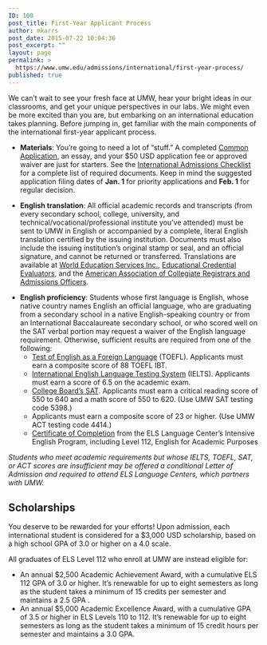 ```yaml
---
ID: 100
post_title: First-Year Applicant Process
author: mkarrs
post_date: 2015-07-22 10:04:36
post_excerpt: ""
layout: page
permalink: >
  https://www.umw.edu/admissions/international/first-year-process/
published: true
---
```

We can’t wait to see your fresh face at UMW, hear your bright ideas in our classrooms, and get your unique perspectives in our labs. We might even be more excited than you are, but embarking on an international education takes planning. Before jumping in, get familiar with the main components of the international first-year applicant process.
<ul>
	<li><strong>Materials</strong>: You’re going to need a lot of “stuff.” A completed <a href="https://www.commonapp.org/">Common Application</a>, an essay, and your $50 USD application fee or approved waiver are just for starters. See the <a href="/admissions/international/international-checklist/">International Admissions Checklist</a> for a complete list of required documents. Keep in mind the suggested application filing dates of <strong>Jan.</strong><strong> 1</strong> for priority applications and <strong>Feb. 1</strong> for regular decision.</li>
</ul>
<ul>
	<li><strong>English translation</strong>: All official academic records and transcripts (from every secondary school, college, university, and technical/vocational/professional institute you’ve attended) must be sent to UMW in English or accompanied by a complete, literal English translation certified by the issuing institution. Documents must also include the issuing institution’s original stamp or seal, and an official signature, and cannot be returned or transferred. Translations are available at <a href="http://www.wes.org/">World Education Services Inc.</a>, <a href="https://www.ece.org/">Educational Credential Evaluators</a>, and the <a href="http://www.aacrao.org/">American Association of Collegiate Registrars and Admissions Officers</a>.</li>
</ul>
<ul>
	<li><strong>English proficiency</strong>: Students whose first language is English, whose native country names English an official language, who are graduating from a secondary school in a native English-speaking country or from an International Baccalaureate secondary school, or who scored well on the SAT verbal portion may request a waiver of the English language requirement. Otherwise, sufficient results are required from one of the following:
<ul>
	<li><a href="https://www.ets.org/toefl">Test of English as a Foreign Language</a> (TOEFL). Applicants must earn a composite score of 88 TOEFL IBT.</li>
	<li><a href="http://www.ielts.org/">International English Language Testing System</a> (IELTS). Applicants must earn a score of 6.5 on the academic exam.</li>
	<li><a href="https://sat.collegeboard.org/home">College Board’s SAT</a>. Applicants must earn a critical reading score of 550 to 640 and a math score of 550 to 620. (Use UMW SAT testing code 5398.)</li>
	<li>Applicants must earn a composite score of 23 or higher. (Use UMW ACT testing code 4414.)</li>
	<li><a href="http://www.els.edu/en/EnglishPrograms/Program?prgm=EAP-GeneralEnglish-academic-english">Certificate of Completion</a> from the ELS Language Center’s Intensive English Program, including Level 112, English for Academic Purposes</li>
</ul>
</li>
</ul>
<em>Students who meet academic requirements but whose IELTS, TOEFL, SAT, or ACT scores are insufficient may be offered a conditional Letter of Admission and required to attend ELS Language Centers, which partners with UMW.</em>
<h2>Scholarships</h2>
You deserve to be rewarded for your efforts! Upon admission, each international student is considered for a $3,000 USD scholarship, based on a high school GPA of 3.0 or higher on a 4.0 scale.

All graduates of ELS Level 112 who enroll at UMW are instead eligible for:
<ul>
	<li>An annual $2,500 Academic Achievement Award, with a cumulative ELS 112 GPA of 3.0 or higher. It’s renewable for up to eight semesters as long as the student takes a minimum of 15 credits per semester and maintains a 2.5 GPA .</li>
	<li>An annual $5,000 Academic Excellence Award, with a cumulative GPA of 3.5 or higher in ELS Levels 110 to 112. It’s renewable for up to eight semesters as long as the student takes a minimum of 15 credit hours per semester and maintains a 3.0 GPA.</li>
</ul>